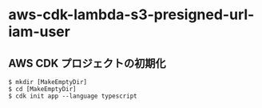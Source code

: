 # aws-cdk-lambda-s3-presigned-url-iam-user

## AWS CDK プロジェクトの初期化

```
$ mkdir [MakeEmptyDir]
$ cd [MakeEmptyDir]
$ cdk init app --language typescript
```
